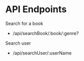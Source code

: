 # API Endpoints

Search for a book

- /api/searchBook/:book/:genre?

Search user

- /api/searchUser/:userName
